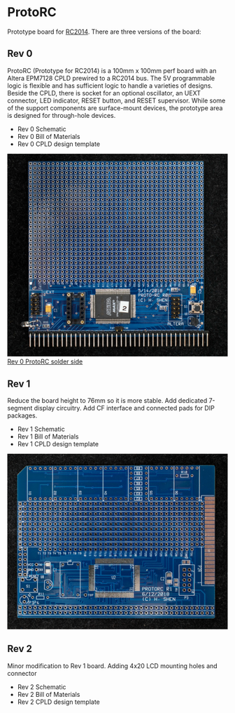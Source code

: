 # ProtoRC
Prototype board for [RC2014](http://rc2014.co.uk/).  There are three versions of the board:
## Rev 0
ProtoRC (Prototype for RC2014) is a 100mm x 100mm perf board with an Altera EPM7128 CPLD prewired to a RC2014 bus. The 5V programmable logic is flexible and has sufficient logic to handle a varieties of designs. Beside the CPLD, there is socket for an optional oscillator, an UEXT connector, LED indicator, RESET button, and RESET supervisor.  While some of the support components are surface-mount devices, the prototype area is designed for through-hole devices. 
* Rev 0 Schematic
* Rev 0 Bill of Materials
* Rev 0 CPLD design template

![](DSC_36500526.jpg)
[Rev 0 ProtoRC solder side](DSC_36510526.jpg)
## Rev 1
Reduce the board height to 76mm so it is more stable.  Add dedicated 7-segment display circuitry.  Add CF interface and connected pads for DIP packages.
* Rev 1 Schematic
* Rev 1 Bill of Materials
* Rev 1 CPLD design template

![](DSC_36810621.jpg)
## Rev 2
Minor modification to Rev 1 board.  Adding 4x20 LCD mounting holes and connector
* Rev 2 Schematic
* Rev 2 Bill of Materials
* Rev 2 CPLD design template
